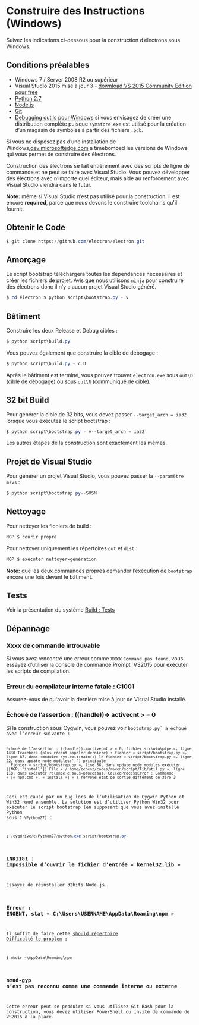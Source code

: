 # Construire des Instructions (Windows)

Suivez les indications ci-dessous pour la construction d’électrons sous Windows.

## Conditions préalables

* Windows 7 / Server 2008 R2 ou supérieur
* Visual Studio 2015 mise à jour 3 - [download VS 2015 Community Edition pour free](https://www.visualstudio.com/en-us/products/visual-studio-community-vs.aspx)
* [Python 2.7](http://www.python.org/download/releases/2.7/)
* [Node.js](http://nodejs.org/download/)
* [Git](http://git-scm.com)
* [Debugging outils pour Windows](https://msdn.microsoft.com/en-us/library/windows/hardware/ff551063.aspx) si vous envisagez de créer une distribution complète puisque `symstore.exe` est utilisé pour la création d’un magasin de symboles à partir des fichiers `.pdb`.

Si vous ne disposez pas d’une installation de Windows,[dev.microsoftedge.com](https://developer.microsoft.com/en-us/microsoft-edge/tools/vms/) a timebombed les versions de Windows qui vous permet de construire des électrons.

Construction des électrons se fait entièrement avec des scripts de ligne de commande et ne peut se faire avec Visual Studio. Vous pouvez développer des électrons avec n’importe quel éditeur, mais aide au renforcement avec Visual Studio viendra dans le futur.

**Note:** même si Visual Studio n’est pas utilisé pour la construction, il est encore **required**, parce que nous devons le construire toolchains qu'il fournit.

## Obtenir le Code

```powershell
$ git clone https://github.com/electron/electron.git
```

## Amorçage

Le script bootstrap téléchargera toutes les dépendances nécessaires et créer les fichiers de projet. Avis que nous utilisons `ninja` pour construire des électrons donc il n’y a aucun projet Visual Studio généré.

```powershell
$ cd électron $ python script\bootstrap.py - v
```

## Bâtiment

Construire les deux Release et Debug cibles :

```powershell
$ python script\build.py
```

Vous pouvez également que construire la cible de débogage :

```powershell
$ python script\build.py - c D
```

Après le bâtiment est terminé, vous pouvez trouver `electron.exe` sous `out\D` (cible de débogage) ou sous `out\R` (communiqué de cible).

## 32 bit Build

Pour générer la cible de 32 bits, vous devez passer `--target_arch = ia32` lorsque vous exécutez le script bootstrap :

```powershell
$ python script\bootstrap.py - v--target_arch = ia32
```

Les autres étapes de la construction sont exactement les mêmes.

## Projet de Visual Studio

Pour générer un projet Visual Studio, vous pouvez passer la `--paramètre msvs` :

```powershell
$ python script\bootstrap.py--SVSM
```

## Nettoyage

Pour nettoyer les fichiers de build :

```powershell
NGP $ courir propre
```

Pour nettoyer uniquement les répertoires `out` et `dist` :

```bash
NGP $ exécuter nettoyer-génération
```

**Note:** que les deux commandes propres demander l’exécution de `bootstrap` encore une fois devant le bâtiment.

## Tests

Voir la présentation du système [Build : Tests](build-system-overview.md#tests)

## Dépannage

### Xxxx de commande introuvable

Si vous avez rencontré une erreur comme xxxx `Command pas found`, vous essayez d’utiliser la console de commande Prompt</code> `VS2015 pour exécuter les scripts de compilation.</p>

<h3>Erreur du compilateur interne fatale : C1001</h3>

<p>Assurez-vous de qu'avoir la dernière mise à jour de Visual Studio installé.</p>

<h3>Échoué de l’assertion : ((handle))-> activecnt > = 0</h3>

<p>Si la construction sous Cygwin, vous pouvez voir <code>bootstrap.py` a échoué avec l’erreur suivante :

    Échoué de l’assertion : ((handle))->activecnt > = 0, fichier src\win\pipe.c, ligne 1430 Traceback (plus récent appeler dernière) : fichier « script/bootstrap.py », ligne 87, dans <module> sys.exit(main()) le fichier « script/bootstrap.py », ligne 22, dans update_node_modules('.') principale
      Fichier « script/bootstrap.py », line 56, dans update_node_modules exécuter ([NGP, 'install']) File « / home/zcbenz/codes/raven/script/lib/util.py », ligne 118, dans exécuter relance e sous-processus. CalledProcessError : Commande « [« npm.cmd », « install »] » a renvoyé état de sortie différent de zéro 3
    

Ceci est causé par un bug lors de l’utilisation de Cygwin Python et Win32 nœud ensemble. La solution est d’utiliser Python Win32 pour exécuter le script bootstrap (en supposant que vous avez installé Python sous `C:\Python27`) :

```powershell
$ /cygdrive/c/Python27/python.exe script/bootstrap.py
```

### LNK1181 : impossible d’ouvrir le fichier d’entrée « kernel32.lib »

Essayez de réinstaller 32bits Node.js.

### Erreur : ENOENT, stat « C:\Users\USERNAME\AppData\Roaming\npm »

Il suffit de faire cette [should répertoire Difficulté le problem](http://stackoverflow.com/a/25095327/102704) :

```powershell
$ mkdir ~\AppData\Roaming\npm
```

### nœud-gyp n’est pas reconnu comme une commande interne ou externe

Cette erreur peut se produire si vous utilisez Git Bash pour la construction, vous devez utiliser PowerShell ou invite de commande de VS2015 à la place.